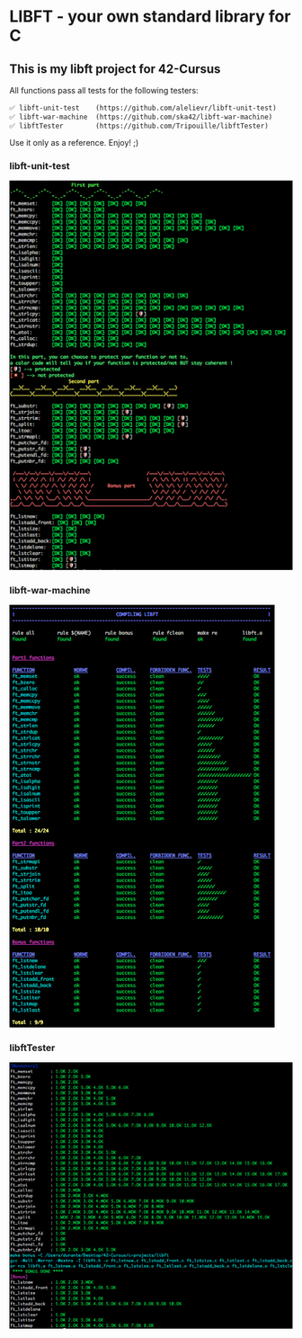 # LIBFT - your own standard library for C #

## This is my libft project for 42-Cursus ##

All functions pass all tests for the following testers:

	✅ libft-unit-test 	 (https://github.com/alelievr/libft-unit-test)
	✅ libft-war-machine  (https://github.com/ska42/libft-war-machine)
	✅ libftTester 		 (https://github.com/Tripouille/libftTester)

Use it only as a reference. Enjoy! ;)

### libft-unit-test ###
![libft-unit-test](https://github.com/durantecode/42-Cursus/blob/master/c-projects/libft/test_screenshots/1-libft-unit-test.png)

### libft-war-machine ###
![libft-war-machine](https://github.com/durantecode/42-Cursus/blob/master/c-projects/libft/test_screenshots/2-libft-war-machine.png)

### libftTester ###
![libftTester](https://github.com/durantecode/42-Cursus/blob/master/c-projects/libft/test_screenshots/3-libftTester.png)